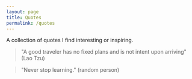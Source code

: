 ```yaml
---
layout: page
title: Quotes
permalink: /quotes
---
```


A collection of quotes I find interesting or inspiring.

> "A good traveler has no fixed plans and is not intent upon arriving" (Lao Tzu)

> "Never stop learning." (random person)